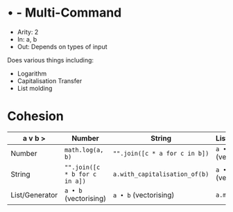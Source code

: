 # `•` - Multi-Command

- Arity: 2
- In: a, b
- Out: Depends on types of input

Does various things including:

- Logarithm
- Capitalisation Transfer
- List molding


# Cohesion

| a v          b > | Number                        | String                        | List/Generator        |
|------------------|-------------------------------|-------------------------------|-----------------------|
| Number           | `math.log(a, b)`              | `"".join([c * a for c in b])` | `a • b` (vectorising) |
| String           | `"".join([c * b for c in a])` | `a.with_capitalisation_of(b)` | `a • b` (vectorising) |
| List/Generator   | `a • b` (vectorising)         | `a • b` (vectorising)         | `a.mold(b)`           |
